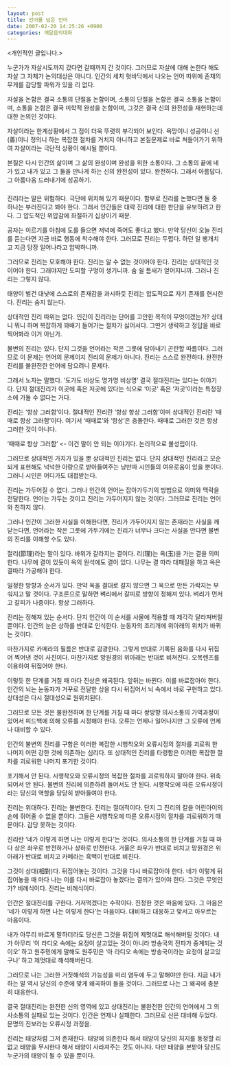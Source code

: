 ```yaml
---
layout: post
title: 언어를 넘은 언어
date: 2007-02-20 14:25:26 +0900
categories: 깨달음의대화
---
```

<개인적인 글입니다.>
  

  
누군가가 자살시도까지 갔다면 갈때까지 간 것이다. 그러므로 자살에 대해 논한다 해도 자살 그 자체가 논의대상은 아니다. 인간의 세치 혓바닥에서 나오는 언어 따위에 존재의 무게를 감당할 파워가 있을 리 없다. 
  

  
자살을 논함은 결국 소통의 단절을 논함이며, 소통의 단절을 논함은 결국 소통을 논함이며, 소통을 논함은 결국 미학적 완성을 논함이며, 그것은 결국 신의 완전성을 재현하는데 대한 논의인 것이다.
  

  
자살이라는 한계상황에서 그 점이 더욱 뚜렷히 부각되어 보인다. 욕망이니 성공이니 선(善)이니 정의니 하는 복잡한 절차를 거치지 아니하고 본질문제로 바로 쳐들어가기 위하여 자살이라는 극단적 상황이 예시될 뿐이다.
  

  
본질은 다시 인간의 삶이며 그 삶의 완성이며 완성을 위한 소통이다. 그 소통의 끝에 네가 있고 내가 있고 그 둘을 만나게 하는 신의 완전성이 있다. 완전하다. 그래서 아름답다. 그 아름다움 드러내기에 성공하기. 
  

  
###
  

  
진리라는 말은 위험하다. 극단에 위치해 있기 때문이다. 함부로 진리를 논했다면 둘 중 하나는 부러진다고 봐야 한다. 그래서 인간들은 대략 진리에 대한 판단을 유보하려고 한다. 그 압도적인 위압감에 좌절하기 십상이기 때문. 
  

  
공자는 이르기를 아침에 도를 들으면 저녁에 죽어도 좋다고 했다. 만약 당신이 오늘 진리를 듣는다면 지금 바로 행동에 착수해야 한다. 그러므로 진리는 두렵다. 하던 일 팽개치고 지금 당장 일어나라고 압박하니까.
  

  
그러므로 진리는 모호해야 한다. 진리는 알 수 없는 것이어야 한다. 진리는 상대적인 것이어야 한다. 그래야지만 도피할 구멍이 생기니까. 숨 쉴 틈새가 얻어지니까. 그러나 진리는 그렇지 않다. 
  

  
태양이 벌건 대낮에 스스로의 존재감을 과시하듯 진리는 압도적으로 자기 존재를 현시한다. 진리는 숨지 않는다. 
  

  
상대적인 진리 따위는 없다. 인간이 진리라는 단어를 고안한 목적이 무엇이겠는가? 상대니 뭐니 하며 복잡하게 꽈배기 들어가는 절차가 싫어서다. 그딴거 생략하고 정답을 바로 찍어봐라 이거 아닌가.
  

  
불변의 진리는 있다. 단지 그것을 언어라는 작은 그릇에 담아내기 곤란할 따름이다. 그러므로 이 문제는 언어의 문제이지 진리의 문제가 아니다. 진리는 스스로 완전하다. 완전한 진리를 불완전한 언어에 담으려니 문제다. 
  

  
그래서 노자는 말했다. ‘도가도 비상도 명가명 비상명’ 결국 절대진리는 있다는 이야기다. 단지 절대진리가 이곳에 혹은 저곳에 있다는 식으로 ‘이곳’ 혹은 ‘저곳’이라는 특정장소에 가둘 수 없다는 거다. 
  

  
진리는 ‘항상 그러함’이다. 절대적인 진리란 ‘항상 항상 그러함’이며 상대적인 진리란 ‘때때로 항상 그러함’이다. 여기서 ‘때때로’와 ‘항상’은 충돌한다. 때때로 그러한 것은 항상 그러한 것이 아니다. 
  

  
‘때때로 항상 그러함’ <- 이건 말이 안 되는 이야기다. 논리적으로 불성립이다. 
  

  
그러므로 상대적인 가치가 있을 뿐 상대적인 진리는 없다. 단지 상대적인 진리라고 모순되게 표현해도 넉넉한 아량으로 받아들여주는 낭만파 시인들의 여유로움이 있을 뿐이다. 그러니 시인은 어디가도 대접받는다. 
  

  
진리는 가두어질 수 없다. 그러나 인간의 언어는 잡아가두기의 방법으로 의미와 맥락을 전달한다. 언어는 가두는 것이고 진리는 가두어지지 않는 것이다. 그러므로 진리는 언어와 친하지 않다. 
  

  
그러나 인간이 그러한 사실을 이해한다면, 진리가 가두어지지 않는 존재라는 사실을 깨닫는다면, 언어라는 작은 그릇에 가두기에는 진리가 너무나 크다는 사실을 안다면 불변의 진리를 이해할 수도 있다. 
  

  
절리(節理)라는 말이 있다. 바위가 갈라지는 결이다. 리(理)는 옥(玉)을 가는 결을 의미한다. 나무에 결이 있듯이 옥의 원석에도 결이 있다. 나무는 결 따라 대패질을 하고 옥은 결따라 가공해야 한다.
  

  
일정한 방향과 순서가 있다. 만약 옥을 결대로 갈지 않으면 그 옥으로 만든 가락지는 부숴지고 말 것이다. 구조론으로 말하면 벼리에서 갈피로 방향이 정해져 있다. 벼리가 먼저고 갈피가 나중이다. 항상 그러하다. 
  

  
진리는 정해져 있는 순서다. 단지 인간이 이 순서를 사물에 적용할 때 제각각 달라져버릴 뿐이다. 인간의 눈은 상하를 반대로 인식한다. 눈동자의 조리개에 위아래의 위치가 바뀌는 것이다.
  

  
마찬가지로 카메라의 필름은 반대로 감광한다. 그렇게 반대로 기록된 음화를 다시 뒤집어 찍어낸 것이 사진이다. 마찬가지로 망원경의 위아래는 반대로 비쳐진다. 오목렌즈를 이용하여 뒤집어야 한다.
  

  
이렇듯 한 단계를 거칠 때 마다 진상은 왜곡된다. 앞뒤는 바뀐다. 이를 바로잡아야 한다. 인간의 뇌는 눈동자가 거꾸로 전달한 상을 다시 뒤집어서 뇌 속에서 바로 구현하고 있다. 상대성은 다시 절대성으로 원위치된다. 
  

  
그러므로 모든 것은 불완전하며 한 단계를 거칠 때 마다 쌍방향 의사소통의 가역과정이 있어서 피드백에 의해 오류를 시정해야 한다. 오류는 언제나 일어나지만 그 오류에 언제나 대비할 수 있다. 
  

  
인간의 불변의 진리를 구함은 이러한 복잡한 시행착오와 오류시정의 절차를 괴로워 한 나머지 어떤 강한 것에 의존하는 심리다. 또 상대적인 진리를 타령함은 이러한 복잡한 절차를 괴로워한 나머지 포기한 것이다.
  

  
포기해서 안 된다. 시행착오와 오류시정의 복잡한 절차를 괴로워하지 말아야 한다. 위축되어서 안 된다. 불변의 진리에 의존하려 들어서도 안 된다. 시행착오에 따른 오류시정이라는 당신의 역할을 당당히 받아들여야 한다. 
  

  
진리는 위대하다. 진리는 불변한다. 진리는 절대적이다. 단지 그 진리의 칼을 어린아이의 손에 쥐어줄 수 없을 뿐이다. 그들은 시행착오에 따른 오류시정의 절차를 괴로워하기 때문이다. 감당 못하는 것이다. 
  

  
진리란 ‘네가 이렇게 하면 나는 이렇게 한다’는 것이다. 의사소통의 한 단계를 거칠 때 마다 상은 좌우로 반전하거나 상하로 반전한다. 거울은 좌우가 반대로 비치고 망원경은 위아래가 반대로 비치고 카메라는 흑백이 반대로 비친다. 
  

  
그것이 상대(相對)다. 뒤집어놓는 것이다. 그것을 다시 바로잡아야 한다. 네가 이렇게 뒤집어놓을 때 마다 나는 이를 다시 바로잡아 놓겠다는 결의가 있어야 한다. 그것은 무엇인가? 비례식이다. 진리는 비례식이다. 
  

  
인간은 절대진리를 구한다. 거저먹겠다는 수작이다. 진정한 것은 마음에 있다. 그 마음은 ‘네가 이렇게 하면 나는 이렇게 한다’는 마음이다. 대비하고 대응하고 맞서고 아우르는 마음이다. 
  

  
내가 아무리 바르게 말하더라도 당신은 그것을 뒤집어 제멋대로 해석해버릴 것이다. 내가 아무리 ‘이 라디오 속에는 요정이 살고있는 것이 아니라 방송국의 전파가 중계되는 것이오’ 하고 원주민에게 말해도 원주민은 ‘아 라디오 속에는 방송국이라는 요정이 살고있구나’ 하고 제멋대로 해석해버린다. 
  

  
그러므로 나는 그러한 거짓해석의 가능성을 미리 염두에 두고 말해야만 한다. 지금 내가 하는 말 역시 당신의 수준에 맞게 왜곡하여 들을 것이다. 그러므로 나는 그 왜곡에 충분히 대응한다. 
  

  
결국 절대진리는 완전한 신의 영역에 있고 상대진리는 불완전한 인간의 언어에서 그 의사소통의 실패로 있는 것이다. 인간은 언제나 실패한다. 그러므로 신은 대비해 두었다. 문명의 진보라는 오류시정 과정을.
  

  
진리는 태양처럼 그저 존재한다. 태양에 의존한다 해서 태양이 당신의 처지를 동정할 리 없고 태양을 무시한다 해서 태양이 사라져주는 것도 아니다. 다만 태양을 본받아 당신도 누군가의 태양이 될 수 있을 뿐이다.